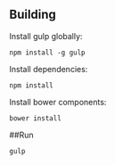 
## Building

Install gulp globally:

```
npm install -g gulp
```

Install dependencies:

```
npm install
```

Install bower components:

```
bower install
```

##Run 

```
gulp
```
